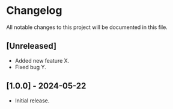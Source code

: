 # Changelog

All notable changes to this project will be documented in this file.

## [Unreleased]
- Added new feature X.
- Fixed bug Y.

## [1.0.0] - 2024-05-22
- Initial release.
